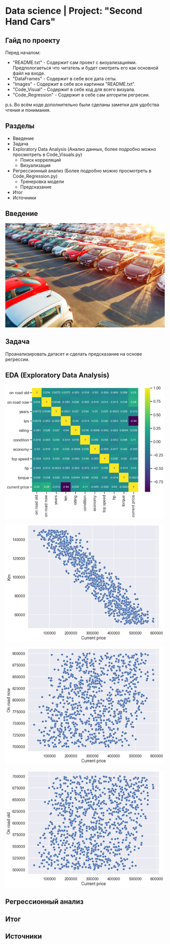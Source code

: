 # Data science | Project: "Second Hand Cars"

## Гайд по проекту

Перед началом:
- "README.txt" - Содержит сам проект с визуализациями. Предпологаеться что читатель и будет смотреть его как основной файл на входе.
- "DataFrames" - Содержит в себе все дата сеты.
- "Images" - Содержит в себе все картинки "README.txt".
- "Code_Visual" - Содержит в себе код для всего визуала.
- "Code_Regression" - Содержит в себе сам алгоритм регресии.

p.s. Во всём коде дополнительно были сделаны заметки для удобства чтения и понимания.

## Разделы

- Введение
- Задача
- Exploratory Data Analysis (Анализ данных, более подробно можно просмотреть в Code_Visuals.py)
  - Поиск корреляций
  - Визуализация
- Регрессионный анализ (Более подробно можно просмотреть в Code_Regression.py)
  - Тренеровка модели
  - Предсказание
- Итог
- Источники

## Введение

![alt text](https://github.com/Aettio/DS_Project_Second_Hand_Cars/blob/main/Images/Cars_picture.jpg)

## Задача

Проанализировать датасет и сделать предсказание на основе регрессии.

## EDA (Exploratory Data Analysis)

![alt text](https://github.com/Aettio/DS_Project_Second_Hand_Cars/blob/main/Images/Корреляции.png)

![alt text](https://github.com/Aettio/DS_Project_Second_Hand_Cars/blob/main/Images/CP_km.png)

![alt text](https://github.com/Aettio/DS_Project_Second_Hand_Cars/blob/main/Images/CP_on_road_now.png)

![alt text](https://github.com/Aettio/DS_Project_Second_Hand_Cars/blob/main/Images/CP_on_road_old.png)


## Регрессионный анализ

## Итог

## Источники

